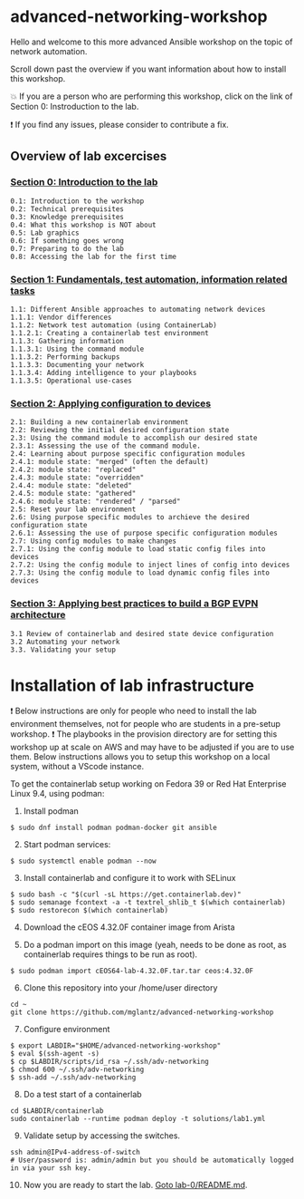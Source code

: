 # advanced-networking-workshop
Hello and welcome to this more advanced Ansible workshop on the topic of network automation.

Scroll down past the overview if you want information about how to install this workshop.

:boom: If you are a person who are performing this workshop, click on the link of Section 0: Instroduction to the lab.

:exclamation: If you find any issues, please consider to contribute a fix.

## Overview of lab excercises
### [Section 0: Introduction to the lab](labs/lab-0/README.md)
```
0.1: Introduction to the workshop
0.2: Technical prerequisites
0.3: Knowledge prerequisites
0.4: What this workshop is NOT about
0.5: Lab graphics
0.6: If something goes wrong
0.7: Preparing to do the lab
0.8: Accessing the lab for the first time
```

### [Section 1: Fundamentals, test automation, information related tasks](labs/lab-1/README.md)
```
1.1: Different Ansible approaches to automating network devices
1.1.1: Vendor differences
1.1.2: Network test automation (using ContainerLab)
1.1.2.1: Creating a containerlab test environment
1.1.3: Gathering information
1.1.3.1: Using the command module
1.1.3.2: Performing backups
1.1.3.3: Documenting your network
1.1.3.4: Adding intelligence to your playbooks
1.1.3.5: Operational use-cases
```

### [Section 2: Applying configuration to devices](labs/lab-2/README.md)
```
2.1: Building a new containerlab environment
2.2: Reviewing the initial desired configuration state
2.3: Using the command module to accomplish our desired state
2.3.1: Assessing the use of the command module.
2.4: Learning about purpose specific configuration modules
2.4.1: module state: "merged" (often the default)
2.4.2: module state: "replaced"
2.4.3: module state: "overridden"
2.4.4: module state: "deleted"
2.4.5: module state: "gathered"
2.4.6: module state: "rendered" / "parsed"
2.5: Reset your lab environment
2.6: Using purpose specific modules to archieve the desired configuration state
2.6.1: Assessing the use of purpose specific configuration modules
2.7: Using config modules to make changes
2.7.1: Using the config module to load static config files into devices
2.7.2: Using the config module to inject lines of config into devices
2.7.3: Using the config module to load dynamic config files into devices
```

### [Section 3: Applying best practices to build a BGP EVPN architecture](labs/lab-3/README.md)
```
3.1 Review of containerlab and desired state device configuration
3.2 Automating your network
3.3. Validating your setup
```

# Installation of lab infrastructure

:exclamation: Below instructions are only for people who need to install the lab environment themselves, not for people who are students in a pre-setup workshop.
:exclamation: The playbooks in the provision directory are for setting this workshop up at scale on AWS and may have to be adjusted if you are to use them. Below instructions allows you to setup this workshop on a local system, without a VScode instance.

To get the containerlab setup working on Fedora 39 or Red Hat Enterprise Linux 9.4, using podman:
1. Install podman
```
$ sudo dnf install podman podman-docker git ansible
```

2. Start podman services:
```
$ sudo systemctl enable podman --now
```

3. Install containerlab and configure it to work with SELinux
```
$ sudo bash -c "$(curl -sL https://get.containerlab.dev)"
$ sudo semanage fcontext -a -t textrel_shlib_t $(which containerlab)
$ sudo restorecon $(which containerlab)
```

4. Download the cEOS 4.32.0F container image from Arista

5. Do a podman import on this image (yeah, needs to be done as root, as containerlab requires things to be run as root).
```
$ sudo podman import cEOS64-lab-4.32.0F.tar.tar ceos:4.32.0F 
```

6. Clone this repository into your /home/user directory
```
cd ~
git clone https://github.com/mglantz/advanced-networking-workshop
```

7. Configure environment
```
$ export LABDIR="$HOME/advanced-networking-workshop"
$ eval $(ssh-agent -s)
$ cp $LABDIR/scripts/id_rsa ~/.ssh/adv-networking
$ chmod 600 ~/.ssh/adv-networking
$ ssh-add ~/.ssh/adv-networking
```

8. Do a test start of a containerlab
```
cd $LABDIR/containerlab
sudo containerlab --runtime podman deploy -t solutions/lab1.yml
```

9. Validate setup by accessing the switches.
```
ssh admin@IPv4-address-of-switch
# User/password is: admin/admin but you should be automatically logged in via your ssh key.
```

10. Now you are ready to start the lab. [Goto lab-0/README.md](labs/lab-0/README.md).



